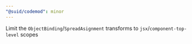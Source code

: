 ```yaml
---
"@suid/codemod": minor
---
```


Limit the `ObjectBinding`/`SpreadAsignment` transforms to `jsx`/`component-top-level` scopes
